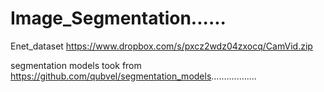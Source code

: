 # Image_Segmentation......
Enet_dataset
https://www.dropbox.com/s/pxcz2wdz04zxocq/CamVid.zip

segmentation models took from
https://github.com/qubvel/segmentation_models..................
